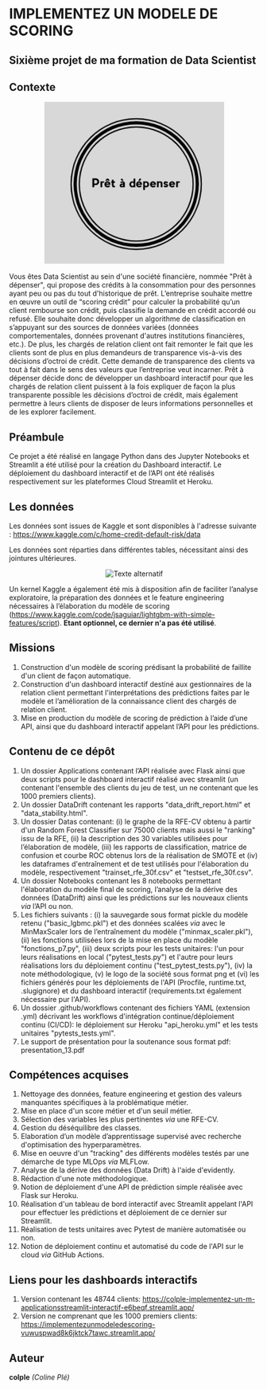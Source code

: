 # IMPLEMENTEZ UN MODELE DE SCORING

## Sixième projet de ma formation de Data Scientist

## Contexte

<p align="center">
  <img src="logo_pret_a_depenser.png" alt="Texte alternatif">
</p>

Vous êtes Data Scientist au sein d'une société financière, nommée "Prêt à dépenser", qui propose des crédits à la consommation pour des personnes ayant peu ou pas du tout d'historique de prêt. L’entreprise souhaite mettre en œuvre un outil de “scoring crédit” pour calculer la probabilité qu’un client rembourse son crédit, puis classifie la demande en crédit accordé ou refusé. Elle souhaite donc développer un algorithme de classification en s’appuyant sur des sources de données variées (données comportementales, données provenant d'autres institutions financières, etc.). De plus, les chargés de relation client ont fait remonter le fait que les clients sont de plus en plus demandeurs de transparence vis-à-vis des décisions d’octroi de crédit. Cette demande de transparence des clients va tout à fait dans le sens des valeurs que l’entreprise veut incarner. Prêt à dépenser décide donc de développer un dashboard interactif pour que les chargés de relation client puissent à la fois expliquer de façon la plus transparente possible les décisions d’octroi de crédit, mais également permettre à leurs clients de disposer de leurs informations personnelles et de les explorer facilement.

## Préambule
Ce projet a été réalisé en langage Python dans des Jupyter Notebooks et Streamlit a été utilisé pour la création du Dashboard interactif. Le déploiement du dashboard interactif et de l’API ont été réalisés respectivement sur les plateformes Cloud Streamlit et Heroku.

## Les données
Les données sont issues de Kaggle et sont disponibles à l'adresse suivante : https://www.kaggle.com/c/home-credit-default-risk/data

Les données sont réparties dans différentes tables, nécessitant ainsi des jointures ultérieures.

<p align="center">
  <img src="ljeu_de_donnees.png" alt="Texte alternatif">
</p>

Un kernel Kaggle a également été mis à disposition afin de faciliter l’analyse exploratoire, la préparation des données et le feature engineering nécessaires à l’élaboration du modèle de scoring (https://www.kaggle.com/code/jsaguiar/lightgbm-with-simple-features/script). **Etant optionnel, ce dernier n'a pas été utilisé**.

## Missions
1. Construction d'un modèle de scoring prédisant la probabilité de faillite d'un client de façon automatique.
2. Construction d'un dashboard interactif destiné aux gestionnaires de la relation client permettant l'interprétations des prédictions faites par le modèle et l’amélioration de la connaissance client des chargés de relation client.
3. Mise en production du modèle de scoring de prédiction à l’aide d’une API, ainsi que du dashboard interactif appelant l’API pour les prédictions.

## Contenu de ce dépôt
1. Un dossier Applications contenant l’API réalisée avec Flask ainsi que deux scripts pour le dashboard interactif réalisé avec streamlit (un contenant l'ensemble des clients du jeu de test, un ne contenant que les 1000 premiers clients).
2. Un dossier DataDrift contenant les rapports "data_drift_report.html" et "data_stability.html". 
3. Un dossier Datas contenant: (i) le graphe de la RFE-CV obtenu à partir d'un Random Forest Classifier sur 75000 clients mais aussi le "ranking" issu de la RFE, (ii) la description des 30 variables utilisées pour l’élaboration de modèle, (iii) les rapports de classification, matrice de confusion et courbe ROC obtenus lors de la réalisation de SMOTE et (iv) les dataframes d'entraînement et de test utilisés pour l'élaboration du modèle, respectivement "trainset_rfe_30f.csv" et "testset_rfe_30f.csv".
4. Un dossier Notebooks contenant les 8 notebooks permettant l'élaboration du modèle final de scoring, l’analyse de la dérive des données (DataDrift) ainsi que les prédictions sur les nouveaux clients *via* l’API ou non.
5. Les fichiers suivants : (i) la sauvegarde sous format pickle du modèle retenu ("basic_lgbmc.pkl") et des données scalées *via* avec le MinMaxScaler lors de l’entraînement du modèle ("minmax_scaler.pkl"), (ii) les fonctions utilisées lors de la mise en place du modèle "fonctions_p7.py", (iii) deux scripts pour les tests unitaires: l'un pour leurs réalisations en local ("pytest_tests.py") et l'autre pour leurs réalisations lors du déploiement continu ("test_pytest_tests.py"), (iv) la note méthodologique, (v) le logo de la société sous format png et (vi) les fichiers générés pour les déploiements de l'API (Procfile, runtime.txt, .slugignore) et du dashboard interactif (requirements.txt également nécessaire pur l'API).
6. Un dossier .github/workflows contenant des fichiers YAML (extension .yml) décrivant les workflows d'intégration continue/déploiement continu (CI/CD): le déploiement sur Heroku "api_heroku.yml" et les tests unitaires "pytests_tests.yml".
7. Le support de présentation pour la soutenance sous format pdf: presentation_13.pdf

## Compétences acquises
1. Nettoyage des données, feature engineering et gestion des valeurs manquantes spécifiques à la problématique métier.
2. Mise en place d'un score métier et d'un seuil métier.
3. Sélection des variables les plus pertinentes *via* une RFE-CV.
4. Gestion du déséquilibre des classes.
5. Elaboration d’un modèle d’apprentissage supervisé avec recherche d'optimisation des hyperparamètres.
6. Mise en oeuvre d'un "tracking" des différents modèles testés par une démarche de type MLOps *via* MLFLow.
7. Analyse de la dérive des données (Data Drift) à l'aide d'evidently.
8. Rédaction d'une note méthodologique.
9. Notion de déploiement d'une API de prédiction simple réalisée avec Flask sur Heroku.
10. Réalisation d'un tableau de bord interactif avec Streamlit appelant l'API pour effectuer les prédictions et déploiement de ce dernier sur Streamlit.
11. Réalisation de tests unitaires avec Pytest de manière automatisée ou non.
12. Notion de déploiement continu et automatisé du code de l'API sur le cloud *via* GitHub Actions.

## Liens pour les dashboards interactifs
1. Version contenant les 48744 clients: https://colple-implementez-un-m-applicationsstreamlit-interactif-e6beqf.streamlit.app/
2. Version ne comprenant que les 1000 premiers clients: https://implementezunmodeledescoring-vuwuspwad8k6jktck7tawc.streamlit.app/

## Auteur
**colple** *(Coline Plé)*

